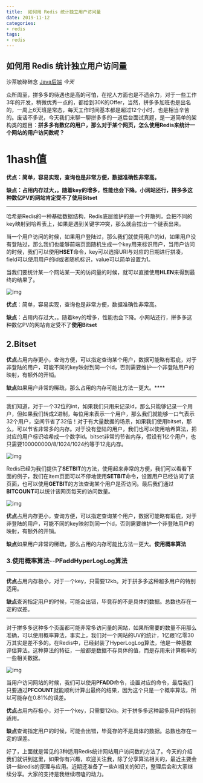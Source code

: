 ```yaml
---
title:  如何用 Redis 统计独立用户访问量
date: 2019-11-12
categories: 
- redis
tags: 
- redis
---
```


## 如何用 Redis 统计独立用户访问量

沙茶敏碎碎念 [Java后端](javascript:void(0);) *今天*

众所周至，拼多多的待遇也是高的可怕，在挖人方面也是不遗余力，对于一些工作3年的开发，稍微优秀一点的，都给到30K的Offer，当然，拼多多加班也是出名的，一周上6天班是常态，每天工作时间基本都是超过12个小时，也是相当辛苦的。废话不多说，今天我们来聊一聊拼多多的一道后台面试真题，是一道简单的架构类的题目：**拼多多有数亿的用户，那么对于某个网页，怎么使用Redis来统计一个网站的用户访问数呢？**

# 1hash值

**优点：简单，容易实现，查询也是非常方便，数据准确性非常高。**

**缺点：占用内存过大，。随着key的增多，性能也会下降。小网站还行，拼多多这种数亿PV的网站肯定受不了使用Bitset**

----

哈希是Redis的一种基础数据结构，Redis底层维护的是一个开散列，会把不同的key映射到哈希表上，如果是遇到关键字冲突，那么就会拉出一个链表出来。

当一个用户访问的时候，如果用户登陆过，那么我们就使用用户的id，如果用户没有登陆过，那么我们也能够前端页面随机生成一个key用来标识用户，当用户访问的时候，我们可以使用**HSET**命令，key可以选择URI与对应的日期进行拼凑，field可以使用用户的id或者随机标识，value可以简单设置为1。

当我们要统计某一个网站某一天的访问量的时候，就可以直接使用**HLEN**来得到最终的结果了。

![img](https://mmbiz.qpic.cn/mmbiz_jpg/oTKHc6F8tsjL97EvJuCv2A8ae8iay5ZsPWMPGwRrnsbSEcWO04ianWktpVHrQ04NosZdhjMrUIEeIC0RpCkUezEg/640?tp=webp&wxfrom=5&wx_lazy=1&wx_co=1)

**优点**：简单，容易实现，查询也是非常方便，数据准确性非常高。

**缺点**：占用内存过大，。随着key的增多，性能也会下降。小网站还行，拼多多这种数亿PV的网站肯定受不了**使用Bitset**

## 2.Bitset

**优点**占用内存更小，查询方便，可以指定查询某个用户，数据可能略有瑕疵，对于非登陆的用户，可能不同的key映射到同一个id，否则需要维护一个非登陆用户的映射，有额外的开销。

**缺点**如果用户非常的稀疏，那么占用的内存可能比方法一更大。****

-------

我们知道，对于一个32位的int，如果我们只用来记录id，那么只能够记录一个用户，但如果我们转成2进制，每位用来表示一个用户，那么我们就能够一口气表示32个用户，空间节省了32倍！对于有大量数据的场景，如果我们使用bitset，那么，可以节省非常多的内存。对于没有登陆的用户，我们也可以使用哈希算法，把对应的用户标识哈希成一个数字id。bitset非常的节省内存，假设有1亿个用户，也只需要100000000/8/1024/1024约等于12兆内存。

![img](https://mmbiz.qpic.cn/mmbiz_jpg/oTKHc6F8tsjL97EvJuCv2A8ae8iay5ZsPpJw0mJEr5ANRoMKlZpsVkiahichQobCjpaKkQZ4qwo0iaoiagXzydQBpmA/640?tp=webp&wxfrom=5&wx_lazy=1&wx_co=1)

Redis已经为我们提供了**SETBIT**的方法，使用起来非常的方便，我们可以看看下面的例子，我们在item页面可以不停地使用**SETBIT**命令，设置用户已经访问了该页面，也可以使用**GETBIT**的方法查询某个用户是否访问。最后我们通过**BITCOUNT**可以统计该网页每天的访问数量。

![img](https://mmbiz.qpic.cn/mmbiz_jpg/oTKHc6F8tsjL97EvJuCv2A8ae8iay5ZsPibtibUDPcpBTbeLOT4bOZrYDlZjPOsHYicsxUDeL1UPzOCQXAX2oBQuMg/640?tp=webp&wxfrom=5&wx_lazy=1&wx_co=1)

**优点**占用内存更小，查询方便，可以指定查询某个用户，数据可能略有瑕疵，对于非登陆的用户，可能不同的key映射到同一个id，否则需要维护一个非登陆用户的映射，有额外的开销。

**缺点**如果用户非常的稀疏，那么占用的内存可能比方法一更大。**使用概率算法**

### 3.使用概率算法--PFaddHyperLogLog算法

----

**优点**占用内存极小，对于一个key，只需要12kb。对于拼多多这种超多用户的特别适用。

**缺点**查询指定用户的时候，可能会出错，毕竟存的不是具体的数据。总数也存在一定的误差。

------

对于拼多多这种多个页面都可能非常多访问量的网站，如果所需要的数量不用那么准确，可以使用概率算法，事实上，我们对一个网站的UV的统计，1亿跟1亿零30万其实是差不多的。在Redis中，已经封装了HyperLogLog算法，他是一种基数评估算法。这种算法的特征，一般都是数据不存具体的值，而是存用来计算概率的一些相关数据。

![img](https://mmbiz.qpic.cn/mmbiz_jpg/oTKHc6F8tsjL97EvJuCv2A8ae8iay5ZsPeQcn31X4qf7sicRLjgDArSyiaSD0p0OtTmEPZ9y0vODJXtBWemdl9xuQ/640?tp=webp&wxfrom=5&wx_lazy=1&wx_co=1)

当用户访问网站的时候，我们可以使用**PFADD**命令，设置对应的命令，最后我们只要通过**PFCOUNT**就能顺利计算出最终的结果，因为这个只是一个概率算法，所以可能存在0.81%的误差。

**优点**占用内存极小，对于一个key，只需要12kb。对于拼多多这种超多用户的特别适用。

**缺点**查询指定用户的时候，可能会出错，毕竟存的不是具体的数据。总数也存在一定的误差。

好了，上面就是常见的3种适用Redis统计网站用户访问数的方法了。今天的介绍我们就讲到这里，如果你有兴趣，欢迎关注我，除了分享算法相关的，最近主要会讲一些redis的原理与应用。近期还准备了一些AI相关的知识，整理后会和大家继续分享。大家的支持是我继续唠嗑的动力。